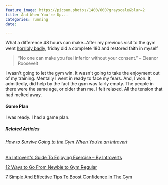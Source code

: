 ```yaml
---
feature_image: https://picsum.photos/1400/600?grayscale&blur=2
title: And When You're Up...
categories: running
date: 

---
```

What a difference 48 hours can make..After my previous visit to the gym went [horribly badly](https://blog.thisispaddys.space/running/2021/08/12/a-running-low/ "Running low"), friday did a complete 180 and restored faith in myself

> “No one can make you feel inferior without your consent.” – Eleanor Roosevelt

I wasn't going to let the gym win. It wasn't going to take the enjoyment out of my training. Mentally I went in ready to face my fears. And, I won. It, admittedly, did help by the fact the gym was fairly empty. The people in there were the same age, or older than me. I felt relaxed. All the tension that had melted away.   

#### Game Plan

I was ready. I had a game plan.

##### Related Articles  

###### [How to Survive Going to the Gym When You’re an Introvert](https://introvertdear.com/news/how-to-survive-going-to-the-gym-when-youre-an-introvert/ "How to Survive Going to the Gym When You’re an Introvert")

[An Introvert's Guide To Enjoying Exercise – By Introverts](https://www.huffingtonpost.co.uk/entry/an-introverts-guide-to-enjoying-exercise-by-introverts_uk_5e299860c5b6779e9c2e8159 "An Introvert's Guide To Enjoying Exercise – By Introverts")

[12 Ways to Go From Newbie to Gym Regular](https://www.self.com/story/gym-tips-to-gain-confidence "12 Ways to Go From Newbie to Gym Regular")

[7 Simple And Effective Tips To Boost Confidence In The Gym](https://femalefitnesssystems.com/improve-confidence-in-the-gym/ "7 Simple And Effective Tips To Boost Confidence In The Gym")